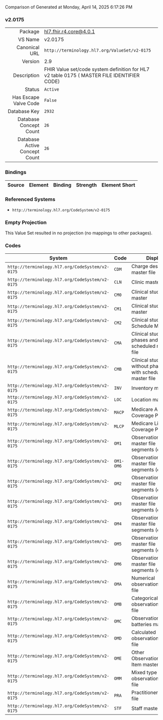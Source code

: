 Comparison of 
Generated at Monday, April 14, 2025 6:17:26 PM

### v2.0175

|      |     |
| ---: | --- |
| Package | hl7.fhir.r4.core@4.0.1 |
| VS Name | v2.0175 |
| Canonical URL | `http://terminology.hl7.org/ValueSet/v2-0175` |
| Version | 2.9 |
| Description | FHIR Value set/code system definition for HL7 v2 table 0175 ( MASTER FILE IDENTIFIER CODE) |
| Status | `Active` |
| Has Escape Valve Code | `False` |
| Database Key | `2932` |
| Database Concept Count | `26` |
| Database Active Concept Count | `26` |
### Bindings

| Source | Element | Binding | Strength | Element Short |
| ------ | ------- | ------- | -------- | ------------- |

### Referenced Systems

* `http://terminology.hl7.org/CodeSystem/v2-0175`
### Empty Projection

This Value Set resulted in no projection (no mappings to other packages).

### Codes

| System | Code | Display |
| ------ | ---- | ------- |
| `http://terminology.hl7.org/CodeSystem/v2-0175` | `CDM` | Charge description master file |
| `http://terminology.hl7.org/CodeSystem/v2-0175` | `CLN` | Clinic master file |
| `http://terminology.hl7.org/CodeSystem/v2-0175` | `CM0` | Clinical study master |
| `http://terminology.hl7.org/CodeSystem/v2-0175` | `CM1` | Clinical study phase master |
| `http://terminology.hl7.org/CodeSystem/v2-0175` | `CM2` | Clinical study Data Schedule Master |
| `http://terminology.hl7.org/CodeSystem/v2-0175` | `CMA` | Clinical study with phases and scheduled master file |
| `http://terminology.hl7.org/CodeSystem/v2-0175` | `CMB` | Clinical study without phases but with scheduled master file |
| `http://terminology.hl7.org/CodeSystem/v2-0175` | `INV` | Inventory master file |
| `http://terminology.hl7.org/CodeSystem/v2-0175` | `LOC` | Location master file |
| `http://terminology.hl7.org/CodeSystem/v2-0175` | `MACP` | Medicare Approved Coverage Process |
| `http://terminology.hl7.org/CodeSystem/v2-0175` | `MLCP` | Medicare Limited Coverage Process |
| `http://terminology.hl7.org/CodeSystem/v2-0175` | `OM1` | Observation text master file segments (e.g., Lab) |
| `http://terminology.hl7.org/CodeSystem/v2-0175` | `OM1-OM6` | Observation text master file segments (e.g., Lab) |
| `http://terminology.hl7.org/CodeSystem/v2-0175` | `OM2` | Observation text master file segments (e.g., Lab) |
| `http://terminology.hl7.org/CodeSystem/v2-0175` | `OM3` | Observation text master file segments (e.g., Lab) |
| `http://terminology.hl7.org/CodeSystem/v2-0175` | `OM4` | Observation text master file segments (e.g., Lab) |
| `http://terminology.hl7.org/CodeSystem/v2-0175` | `OM5` | Observation text master file segments (e.g., Lab) |
| `http://terminology.hl7.org/CodeSystem/v2-0175` | `OM6` | Observation text master file segments (e.g., Lab) |
| `http://terminology.hl7.org/CodeSystem/v2-0175` | `OMA` | Numerical observation master file |
| `http://terminology.hl7.org/CodeSystem/v2-0175` | `OMB` | Categorical observation master file |
| `http://terminology.hl7.org/CodeSystem/v2-0175` | `OMC` | Observation batteries master file |
| `http://terminology.hl7.org/CodeSystem/v2-0175` | `OMD` | Calculated observations master file |
| `http://terminology.hl7.org/CodeSystem/v2-0175` | `OME` | Other Observation/Service Item master file |
| `http://terminology.hl7.org/CodeSystem/v2-0175` | `OMM` | Mixed type observation master file |
| `http://terminology.hl7.org/CodeSystem/v2-0175` | `PRA` | Practitioner master file |
| `http://terminology.hl7.org/CodeSystem/v2-0175` | `STF` | Staff master file |
